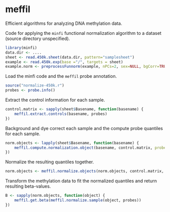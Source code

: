 # meffil
Efficient algorithms for analyzing DNA methylation data.

Code for applying the `minfi` functional normalization algorithm
to a dataset (source directory unspecified).
```r
library(minfi)
data.dir <- ....
sheet <- read.450k.sheet(data.dir, pattern="samplesheet")
example <- read.450k.exp(base ="/", targets = sheet)
example.norm <- preprocessFunnorm(example, nPCs=2, sex=NULL, bgCorr=TRUE, dyeCorr=TRUE, verbose=TRUE)
```

Load the minfi code and the `meffil` probe annotation.
```r
source("normalize-450k.r")
probes <- probe.info()
```

Extract the control information for each sample.
```r
control.matrix <- sapply(sheet$Basename, function(basename) {
    meffil.extract.controls(basename, probes) 
})
```

Background and dye correct each sample and the compute probe quantiles
for each sample.
```r
norm.objects <- lapply(sheet$Basename, function(basename) {
    meffil.compute.normalization.object(basename, control.matrix, probes=probes)
})
```

Normalize the resulting quantiles together. 
```r
norm.objects <- meffil.normalize.objects(norm.objects, control.matrix, number.pcs=2, probes=probes)
```

Transform the methylation data to fit the normalized quantiles
and return resulting beta-values.
```r
B <- sapply(norm.objects, function(object) {
    meffil.get.beta(meffil.normalize.sample(object, probes)) 
})
```


